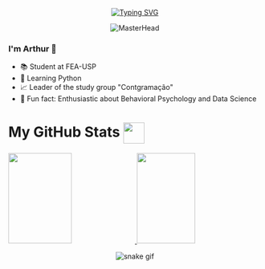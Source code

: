 <p align="center">
  <a href="https://git.io/typing-svg">
    <img src="https://readme-typing-svg.demolab.com?font=Montserrat&weight=800&size=25&duration=6000&pause=1000&color=E25908&background=282828&center=true&vCenter=true&width=500&lines=My+name+is+Arthur!+%F0%9F%91%8B%F0%9F%8F%BD;Welcome+to+my+GitHub+profile." alt="Typing SVG">
  </a>
</p>

<p align="center">
  <img src="https://user-images.githubusercontent.com/74038190/235224431-e8c8c12e-6826-47f1-89fb-2ddad83b3abf.gif" alt="MasterHead">
</p>

### I'm Arthur 👋

- 📚 Student at FEA-USP
- 🐍 Learning Python
- 📈 Leader of the study group "Contgramação"
- 🧠 Fun fact: Enthusiastic about Behavioral Psychology and Data Science



  
# My GitHub Stats <img src="https://github.githubassets.com/images/spinners/octocat-spinner-128.gif" width="42" style="vertical-align: middle">

<a href="https://github.com/Thurz-L">
<img height="180em" width="50%" src="https://github-readme-stats.vercel.app/api?username=Thurz-L&show_icons=true&theme=tokyonight&include_all_commits=true&count_private=true"/>
<img height="180em" width="48%" src="https://github-readme-stats.vercel.app/api/top-langs/?username=Thurz-L&layout=compact&langs_count=7&theme=tokyonight"/>
</a></div>


<div align= center>
 
![snake gif](https://github.com/Thurz-L/Thurz-L/blob/output/snake_gif_github.svg)

</div>
 
</div>
